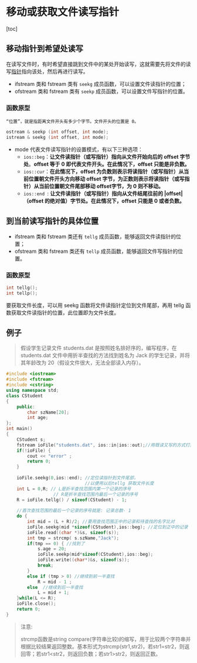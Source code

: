 # 移动或获取文件读写指针

[toc]

## 移动指针到希望处读写

在读写文件时，有时希望直接跳到文件中的某处开始读写，这就需要先将文件的读写[指针]()指向该处，然后再进行读写。

- ifstream 类和 fstream 类有 `seekg` 成员函数，可以设置文件读指针的位置；
- ofstream 类和 fstream 类有 `seekp` 成员函数，可以设置文件写指针的位置。

### 函数原型

`“位置”，就是指距离文件开头有多少个字节。文件开头的位置是 0。`

```C++
ostream & seekp (int offset, int mode);
istream & seekg (int offset, int mode);
```

- mode 代表文件读写指针的设置模式，有以下三种选项：
  - `ios::beg`：**让文件读指针（或写指针）指向从文件开始向后的 offset 字节处**。**offset 等于 0 即代表文件开头。在此情况下，offset 只能是非负数。**
  - `ios::cur`：**在此情况下，offset 为负数则表示将读指针（或写指针）从当前位置朝文件开头方向移动 offset 字节，为正数则表示将读指针（或写指针）从当前位置朝文件尾部移动 offset字节，为 0 则不移动。**
  - `ios::end `: **让文件读指针（或写指针）指向从文件结尾往前的 |offset|（offset 的绝对值）字节处。在此情况下，offset 只能是 0 或者负数。**

## 到当前读写指针的具体位置

- ifstream 类和 fstream 类还有 `tellg` 成员函数，能够返回文件读指针的位置；
- ofstream 类和 fstream 类还有 `tellp` 成员函数，能够返回文件写指针的位置。

### 函数原型

```c++
int tellg();
int tellp();
```

要获取文件长度，可以用 seekg 函数将文件读指针定位到文件尾部，再用 tellg 函数获取文件读指针的位置，此位置即为文件长度。

## 例子

> 假设学生记录文件 students.dat 是按照姓名排好序的，编写程序，在 students.dat 文件中用折半查找的方法找到姓名为 Jack 的学生记录，并将其年龄改为 20（假设文件很大，无法全部读入内存）。

```C++
#include <iostream>
#include <fstream>
#include <cstring>
using namespace std;
class CStudent
{
    public:
        char szName[20];
        int age;
};
int main()
{
    CStudent s;       
    fstream ioFile("students.dat", ios::in|ios::out);//用既读又写的方式打开
    if(!ioFile) {
        cout << "error" ;
        return 0;
    }
    
    ioFile.seekg(0,ios::end); //定位读指针到文件尾部，
                              //以便用以后tellg 获取文件长度
    int L = 0,R; // L是折半查找范围内第一个记录的序号
                  // R是折半查找范围内最后一个记录的序号
    R = ioFile.tellg() / sizeof(CStudent) - 1;
    
    //首次查找范围的最后一个记录的序号就是: 记录总数- 1
    do {
        int mid = (L + R)/2; //要用查找范围正中的记录和待查找的名字比对
        ioFile.seekg(mid *sizeof(CStudent),ios::beg); //定位到正中的记录
        ioFile.read((char *)&s, sizeof(s));
        int tmp = strcmp( s.szName,"Jack");
        if(tmp == 0) { //找到了
            s.age = 20;
            ioFile.seekp(mid*sizeof(CStudent),ios::beg);
            ioFile.write((char*)&s, sizeof(s));
            break;
        }
        else if (tmp > 0) //继续到前一半查找
            R = mid - 1 ;
        else  //继续到后一半查找
            L = mid + 1;
    }while(L <= R);
    ioFile.close();
    return 0;
}
```

> 注意: 
>
> strcmp函数是string compare(字符串比较)的缩写，用于比较两个字符串并根据比较结果返回整数。基本形式为strcmp(str1,str2)，若str1=str2，则返回零；若str1<str2，则返回负数；若str1>str2，则返回正数。